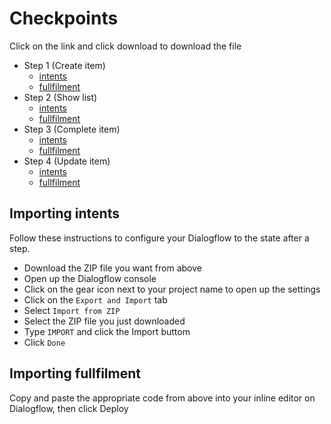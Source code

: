 # Checkpoints

Click on the link and click download to download the file

- Step 1 (Create item)
    - [intents](./code/intents/intents.step.1.zip)
    - [fullfilment](./code/functions/index.step1.js)
- Step 2 (Show list)
    - [intents](./code/intents/intents.step.1.zip)
    - [fullfilment](./code/functions/index.step2.js)
- Step 3 (Complete item)
    - [intents](./code/intents/intents.step.1.zip)
    - [fullfilment](./code/functions/index.step3.js)
- Step 4 (Update item)
    - [intents](./code/intents/intents.step.1.zip)
    - [fullfilment](./code/functions/index.step4.js)

## Importing intents

Follow these instructions to configure your Dialogflow to the state after a step.

- Download the ZIP file you want from above
- Open up the Dialogflow console
- Click on the gear icon next to your project name to open up the settings
- Click on the `Export and Import` tab
- Select `Import from ZIP`
- Select the ZIP file you just downloaded
- Type `IMPORT` and click the Import buttom
- Click `Done`

## Importing fullfilment

Copy and paste the appropriate code from above into your inline editor on Dialogflow, then click Deploy
